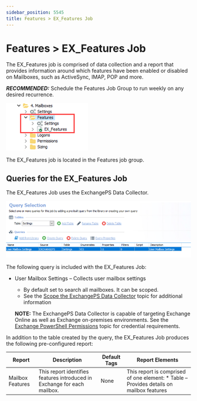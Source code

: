 ```yaml
---
sidebar_position: 5545
title: Features > EX_Features Job
---
```


# Features > EX\_Features Job

The EX\_Features job is comprised of data collection and a report that provides information around which features have been enabled or disabled on Mailboxes, such as ActiveSync, IMAP, POP and more.

***RECOMMENDED:*** Schedule the Features Job Group to run weekly on any desired recurrence.

![Features > EX_Features Job in the Jobs Tree](../../../../../../../static/images/AccessAnalyzer_12.0/Content/Resources/Images/EnterpriseAuditor/Solutions/Exchange/Mailboxes/FeaturesJobsTree.png "Features > EX_Features Job in the Jobs Tree")

The EX\_Features job is located in the Features job group.

## Queries for the EX\_Features Job

The EX\_Features Job uses the ExchangePS Data Collector.

![Queries for the EX_Features Job](../../../../../../../static/images/AccessAnalyzer_12.0/Content/Resources/Images/EnterpriseAuditor/Solutions/Exchange/Mailboxes/FeaturesQuery.png "Queries for the EX_Features Job")

The following query is included with the EX\_Features Job:

* User Mailbox Settings – Collects user mailbox settings

  * By default set to search all mailboxes. It can be scoped.
  * See the [Scope the ExchangePS Data Collector](../CASMetrics/EX_ASPolicies#Scope_the_ExchangePS "Scope the ExchangePS Data Collector") topic for additional information

  **NOTE:** The ExchangePS Data Collector is capable of targeting Exchange Online as well as Exchange on-premises environments. See the [Exchange PowerShell Permissions](../../../Requirements/Solutions/Exchange/PowerShell "Exchange PowerShell Permissions") topic for credential requirements.

In addition to the table created by the query, the EX\_Features Job produces the following pre-configured report:

| Report | Description | Default Tags | Report Elements |
| --- | --- | --- | --- |
| Mailbox Features | This report identifies features introduced in Exchange for each mailbox. | None | This report is comprised of one element:   * Table – Provides details on mailbox features |